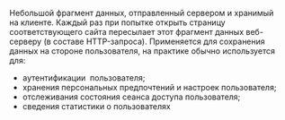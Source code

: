 Небольшой фрагмент данных, отправленный сервером и хранимый на клиенте. 
Каждый раз при попытке открыть страницу соответствующего сайта пересылает этот фрагмент данных веб-серверу (в составе HTTP-запроса). 
Применяется для сохранения данных на стороне пользователя, на практике обычно используется для:

-   аутентификации  пользователя;
-   хранения персональных предпочтений и настроек пользователя;
-   отслеживания состояния сеанса доступа пользователя;
-   сведения статистики о пользователях